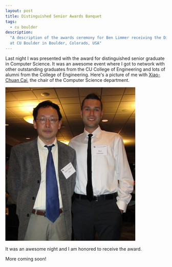 ```yaml
---
layout: post
title: Distinguished Senior Awards Banquet
tags:
  - cu boulder
description:
  "A description of the awards ceremony for Ben Limmer receiving the Distinguished Senior Graduate for Computer Science
  at CU Boulder in Boulder, Colorado, USA"
---
```


Last night I was presented with the award for distinguished senior graduate in Computer Science. It was an awesome event
where I got to network with other outstanding graduates from the CU College of Engineering and lots of alumni from the
College of Engineering. Here's a picture of me with [Xiao-Chuan Cai](https://www.colorado.edu/faculty/cai/), the chair
of the Computer Science department.

<div class="center">
	<img src="/assets/images/posts/2011/04/distinguised_senior.jpg" width="406" height="480" alt="Picture of Ben Limmer and Xiao-Chuan Cai, head of the CU Boulder Computer Science Department" />
</div>

It was an awesome night and I am honored to receive the award.

More coming soon!
